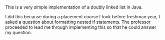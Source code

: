 This is a very simple implementation of a doubly linked list in Java.

I did this because during a placement course I took before freshman year, I asked a question about formatting nested if statements. 
The professor proceeded to lead me through implementing this so that he could answer my question.  
